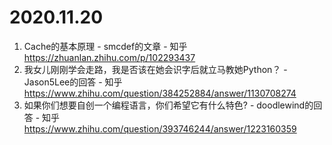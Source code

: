 # 2020.11.20

1. Cache的基本原理 - smcdef的文章 - 知乎 https://zhuanlan.zhihu.com/p/102293437
2. 我女儿刚刚学会走路，我是否该在她会识字后就立马教她Python？ - Jason5Lee的回答 - 知乎 https://www.zhihu.com/question/384252884/answer/1130708274
3. 如果你们想要自创一个编程语言，你们希望它有什么特色? - doodlewind的回答 - 知乎 https://www.zhihu.com/question/393746244/answer/1223160359